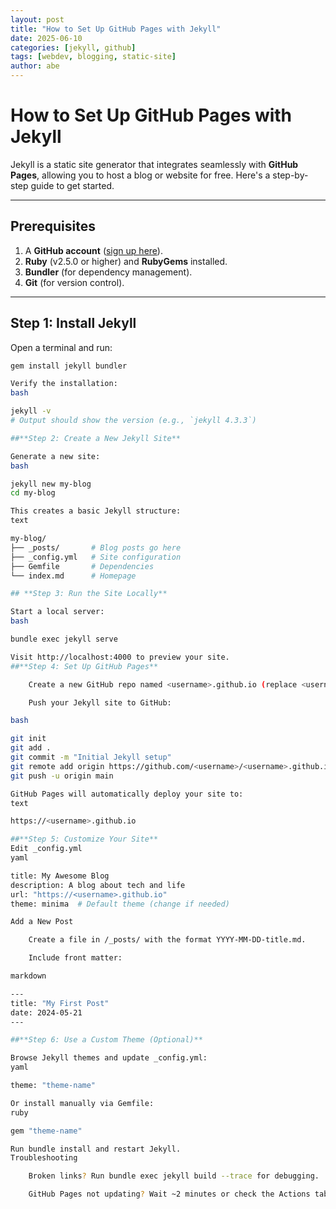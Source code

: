 ```yaml
---
layout: post
title: "How to Set Up GitHub Pages with Jekyll"
date: 2025-06-10
categories: [jekyll, github]
tags: [webdev, blogging, static-site]
author: abe
---
```


# How to Set Up GitHub Pages with Jekyll

Jekyll is a static site generator that integrates seamlessly with **GitHub Pages**, allowing you to host a blog or website for free. Here's a step-by-step guide to get started.

---

## **Prerequisites**
1. A **GitHub account** ([sign up here](https://github.com/)).
2. **Ruby** (v2.5.0 or higher) and **RubyGems** installed.
3. **Bundler** (for dependency management).
4. **Git** (for version control).

---

## **Step 1: Install Jekyll**
Open a terminal and run:

```bash
gem install jekyll bundler

Verify the installation:
bash

jekyll -v
# Output should show the version (e.g., `jekyll 4.3.3`)

##**Step 2: Create a New Jekyll Site**

Generate a new site:
bash

jekyll new my-blog
cd my-blog

This creates a basic Jekyll structure:
text

my-blog/
├── _posts/       # Blog posts go here
├── _config.yml   # Site configuration
├── Gemfile       # Dependencies
└── index.md      # Homepage

## **Step 3: Run the Site Locally**

Start a local server:
bash

bundle exec jekyll serve

Visit http://localhost:4000 to preview your site.
##**Step 4: Set Up GitHub Pages**

    Create a new GitHub repo named <username>.github.io (replace <username> with your GitHub handle).

    Push your Jekyll site to GitHub:

bash

git init
git add .
git commit -m "Initial Jekyll setup"
git remote add origin https://github.com/<username>/<username>.github.io.git
git push -u origin main

GitHub Pages will automatically deploy your site to:
text

https://<username>.github.io

##**Step 5: Customize Your Site**
Edit _config.yml
yaml

title: My Awesome Blog
description: A blog about tech and life
url: "https://<username>.github.io"
theme: minima  # Default theme (change if needed)

Add a New Post

    Create a file in /_posts/ with the format YYYY-MM-DD-title.md.

    Include front matter:

markdown

---
title: "My First Post"
date: 2024-05-21
---

##**Step 6: Use a Custom Theme (Optional)**

Browse Jekyll themes and update _config.yml:
yaml

theme: "theme-name"

Or install manually via Gemfile:
ruby

gem "theme-name"

Run bundle install and restart Jekyll.
Troubleshooting

    Broken links? Run bundle exec jekyll build --trace for debugging.

    GitHub Pages not updating? Wait ~2 minutes or check the Actions tab in your repo.
